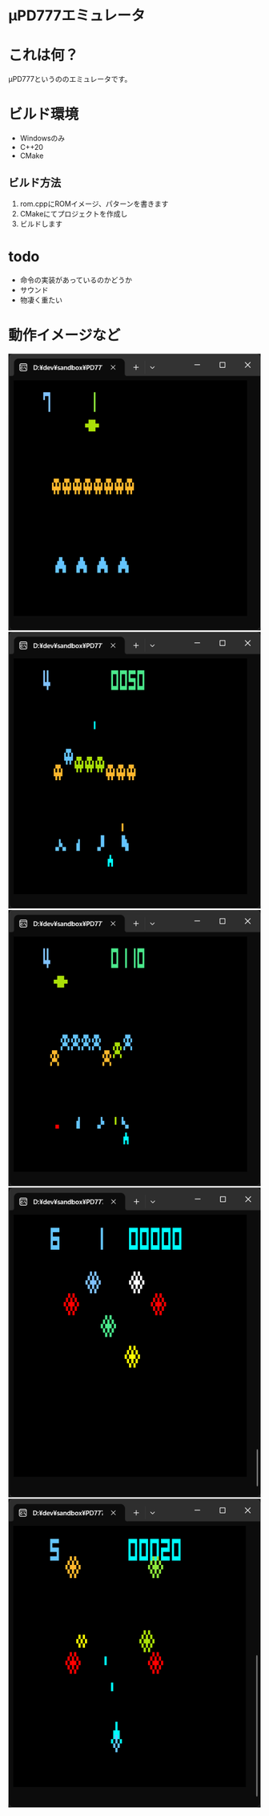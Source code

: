 # μPD777エミュレータ

# これは何？
μPD777というののエミュレータです。

# ビルド環境
* Windowsのみ
* C++20
* CMake

## ビルド方法
1. rom.cppにROMイメージ、パターンを書きます
2. CMakeにてプロジェクトを作成し
3. ビルドします

# todo
* 命令の実装があっているのかどうか
* サウンド
* 物凄く重たい

# 動作イメージなど
![Battle Vader](/wiki/image/BattleVader000.png)
![Battle Vader](/wiki/image/BattleVader001.png)
![Battle Vader](/wiki/image/BattleVader002.png)
![Battle Vader](/wiki/image/Galaxian000.png)
![Battle Vader](/wiki/image/Galaxian001.png)
